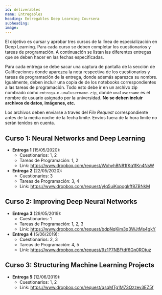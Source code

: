 ```yaml
---
id: deliverables
name: Entregables
heading: Entregables Deep Learning Coursera
subheading: 
image: 
---
```


El objetivo es cursar y aprobar tres cursos de la línea de especialización en Deep Learning. Para cada curso se deben completar los cuestionarios y tareas de programación. A continuación se listan las diferentes entregas que se deben hacer en las fechas especificadas.

Para cada entrega se debe sacar una captura de pantalla de la sección de Calificaciones donde aparezca la nota respectiva de los cuestionarios y tareas de programación de la entrega, donde además aparezca su nombre. Igualmente, deben incluir una copia de de los notebooks correspondientes a las tareas de programación. Todo esto debe ir en un archivo zip nombrado como `entrega-n-unalusername.zip`, donde `unalusername` es el nombre de usuario asignado por la universidad. **No se deben incluir archivos de datos, imágenes, etc.**

Los archivos deben enviarse a través del *File Request* correspondiente antes de la media noche de la fecha límite. Envíos fuera de la hora límite no serán tenidos en cuenta.

## Curso 1: Neural Networks and Deep Learning

* **Entrega 1** (15/05/2020): 
  * Cuestionarios: 1, 2
  * Tareas de Programación: 1, 2
  * Link: https://www.dropbox.com/request/WxhyhBN81fKq1fKn4NsW
* **Entrega 2** (22/05/2020):
  * Cuestionarios: 3
  * Tareas de Programación: 3, 4
  * Link: https://www.dropbox.com/request/yIq5uiKopogkff8ZBNkM

## Curso 2: Improving Deep Neural Networks

* **Entrega 3** (29/05/2019):
  * Cuestionarios: 1
  * Tareas de Programación: 1, 2, 3
  * Link: https://www.dropbox.com/request/bdpNqKim3q3WJtMs4gkY
* **Entrega 4** (5/06/2019):
  * Cuestionarios: 2, 3
  * Tareas de Programación: 4, 5
  * Link: https://www.dropbox.com/request/9z1P7NBFtdf6Gn0ROtuz


## Curso 3: Structuring Machine Learning Projects

* **Entrega 5** (12/06/2019):
  * Cuestionarios: 1, 2
  * Link: https://www.dropbox.com/request/qsqMTg1M73Qzzev3EZ5f
  


